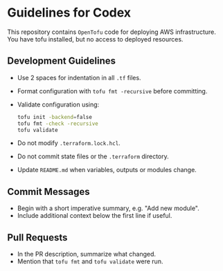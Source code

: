 # Guidelines for Codex

This repository contains `OpenTofu` code for deploying AWS infrastructure. 
You have tofu installed, but no access to deployed resources.

## Development Guidelines
- Use 2 spaces for indentation in all `.tf` files.
- Format configuration with `tofu fmt -recursive` before committing.
- Validate configuration using:
  ```bash
  tofu init -backend=false
  tofu fmt -check -recursive
  tofu validate
  ```

- Do not modify `.terraform.lock.hcl`.
- Do not commit state files or the `.terraform` directory.
- Update `README.md` when variables, outputs or modules change.

## Commit Messages
- Begin with a short imperative summary, e.g. "Add new module".
- Include additional context below the first line if useful.

## Pull Requests
- In the PR description, summarize what changed.
- Mention that `tofu fmt` and `tofu validate` were run.
